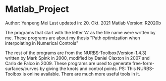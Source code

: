 # Matlab_Project
Author: Yanpeng Mei
Last updated in: 20. Okt. 2021
Matlab Version: R2020b

The programs that start with the letter 'A' as the file name were written by me.
These programs are about my thesis "Path optimization when interpolating in Numerical Controls"

The rest of the programs are from the NURBS-Toolbox(Version-1.4.3) written by Mark Spink in 2000, modified by Daniel Claxton in 2007 and Carlo de Falco in 2009.
These programs are used to generate free-form-surfaces/curves by giving the knots and control points.
PS: This NURBS-Toolbox is online available. There are much more useful tools in it.
